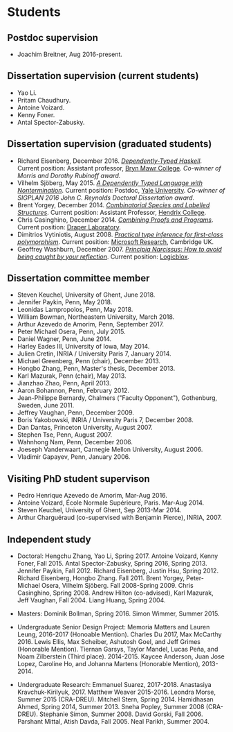 Students
========

## Postdoc supervision
  - Joachim Breitner, Aug 2016-present.

## Dissertation supervision (current students)
  - Yao Li.
  - Pritam Chaudhury.
  - Antoine Voizard.
  - Kenny Foner.
  - Antal Spector-Zabusky.


## Dissertation supervision (graduated students)
  - Richard Eisenberg, December 2016.
    [*Dependently-Typed Haskell*](http://repository.upenn.edu/dissertations/AAI10244979/).
    Current position: Assistant professor, [Bryn Mawr College](http://cs.brynmawr.edu/~rae/).
    *Co-winner of Morris and Dorothy Rubinoff award.*
  - Vilhelm Sjöberg, May 2015.
    [*A Dependently Typed Language with Nontermination*](http://repository.upenn.edu/dissertations/AAI3709556/).
    Current position: Postdoc,
    [Yale University](http://www.cs.yale.edu/homes/vilhelm/).
	*Co-winner of SIGPLAN 2016 John C. Reynolds Doctoral Dissertation award.*
  - Brent Yorgey, December 2014.
    [*Combinatorial Species and Labelled Structures*](http://repository.upenn.edu/dissertations/AAI3668177/).
    Current position: Assistant Professor, [Hendrix College](https://www.hendrix.edu/).
  - Chris Casinghino, December 2014.
    [*Combining Proofs and Programs*](http://repository.upenn.edu/dissertations/AAI3670881/).
    Current position: [Draper Laboratory](http://www.draper.com/).
  - Dimitrios Vytiniotis, August 2008.
    [*Practical type inference for first-class polymorphism*](http://repository.upenn.edu/dissertations/AAI3328671/).
    Current position: [Microsoft Research](http://research.microsoft.com/en-us/people/dimitris/), Cambridge UK.
  - Geoffrey Washburn, December 2007.
    [*Principia Narcissus: How to avoid being caught by your reflection*](http://repository.upenn.edu/dissertations/AAI3292086/).
    Current position: [Logicblox](http://www.logicblox.com/).

## Dissertation committee member
  - Steven Keuchel, University of Ghent, June 2018.
  - Jennifer Paykin, Penn, May 2018.
  - Leonidas Lampropolos, Penn, May 2018.
  - William Bowman, Northeastern University, March 2018.
  - Arthur Azevedo de Amorim, Penn, September 2017.
  - Peter Michael Osera, Penn, July 2015.
  - Daniel Wagner, Penn, June 2014.
  - Harley Eades III, University of Iowa, May 2014.
  - Julien Cretin, INRIA / University Paris 7, January 2014.
  - Michael Greenberg, Penn (chair), December 2013.
  - Hongbo Zhang, Penn, Master's thesis, December 2013.
  - Karl Mazurak, Penn (chair), May 2013.
  - Jianzhao Zhao, Penn, April 2013.
  - Aaron Bohannon, Penn, February 2012.
  - Jean-Philippe Bernardy, Chalmers ("Faculty Opponent"), Gothenburg, Sweden, June 2011.
  - Jeffrey Vaughan, Penn, December 2009.
  - Boris Yakobowski, INRIA / University Paris 7, December 2008.
  - Dan Dantas, Princeton University, August 2007.
  - Stephen Tse, Penn, August 2007.
  - Wahnhong Nam, Penn, December 2006.
  - Joeseph Vanderwaart, Carnegie Mellon University, August 2006.
  - Vladimir Gapayev, Penn, January 2006.

## Visiting PhD student supervison
  - Pedro Henrique Azevedo de Amorim, Mar-Aug 2016.
  - Antoine Voizard, École Normale Supérieure, Paris. Mar-Aug 2014.
  - Steven Keuchel, University of Ghent, Sep 2013-Mar 2014.
  - Arthur Charguéraud (co-supervised with Benjamin Pierce),  INRIA, 2007.

## Independent study

  - Doctoral: Hengchu Zhang, Yao Li, Spring 2017. Antoine
  Voizard, Kenny Foner, Fall 2015. Antal Spector-Zabusky, Spring 2016,
  Spring 2013. Jennifer Paykin, Fall 2012.  Richard Eisenberg, Justin Hsu,
  Spring 2012. Richard Eisenberg, Hongbo Zhang. Fall 2011.  Brent Yorgey,
  Peter-Michael Osera, Vilhelm Sjöberg. Fall 2008-Spring 2009. Chris
  Casinghino, Spring 2008. Andrew Hilton (co-advised), Karl Mazurak, Jeff
  Vaughan, Fall 2004.  Liang Huang, Spring 2004.

  - Masters: Dominik Bollman, Spring 2016. Simon Wimmer, Summer 2015.

  - Undergraduate Senior Design Project: Memoria Matters and Lauren Leung,
   2016-2017 (Honoable Mention). Charles Du 2017, Max McCarthy 2016.  Lewis
   Ellis, Max Scheiber, Ashutosh Goel, and Jeff Grimes (Honorable
   Mention). Tiernan Garsys, Taylor Mandel, Lucas Peña, and Noam Zilberstein
   (Third place). 2014-2015.  Kaycee Anderson, Juan Jose Lopez, Caroline Ho,
   and Johanna Martens (Honorable Mention), 2013-2014.

  - Undergraduate Research: Emmanuel Suarez, 2017-2018. Anastasiya
  Kravchuk-Kirilyuk, 2017. Matthew Weaver 2015-2016. Leondra Morse,
  Summer 2015 (CRA-DREU). Mitchell Stern, Spring 2014.  Hamidhasan Ahmed,
  Spring 2014, Summer 2013. Sneha Popley, Summer 2008 (CRA-DREU).  Stephanie
  Simon, Summer 2008. David Gorski, Fall 2006.  Parshant Mittal, Atish Davda,
  Fall 2005. Neal Parikh, Summer 2004.
